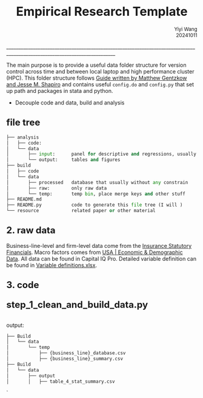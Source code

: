 # <center><font size=6>Empirical Research Template</font></center>
<p align=right> <font size=2>Yiyi Wang<br>20241011</font></p>
___________________________________________________________________________________________________________________________






The main purpose is to provide a useful data folder structure for version control across time and between local laptop and high performance cluster (HPC). This folder structure follows [Guide written by Matthew Gentzkow and Jesse M. Shapiro](https://web.stanford.edu/~gentzkow/research/CodeAndData.pdf) and contains useful `config.do` and `config.py` that set up path and packages in stata and python. 


- Decouple code and data, build and analysis


## <font size=5>file tree</font>

```python
├── analysis
│   ├── code: 
│   └── data
│       ├── input:  	panel for descriptive and regressions, usually only .do file here
│       └── output: 	tables and figures
├── build
│   ├── code  
│   └── data
│       ├── processed	database that usually without any constrain
│       ├── raw:    	only raw data 
│       └── temp:   	temp bin, place merge keys and other stuff
├── README.md
├── README.py			code to generate this file tree (I will )
└── resource			related paper or other material


```




## <font size=5>2. raw data</font>

Business-line-level and firm-level data come from the [Insurance Statutory Financials](https://www.capitaliq.spglobal.com/web/client?auth=inherit#office/screener?perspective=287). Macro factors comes from [USA | Economic & Demographic Data](https://www.capitaliq.spglobal.com/web/client?auth=inherit#country/economicDemographic?keycountry=US). All data can be found in Capital IQ Pro. Detailed variable definition can be found in [Variable definitions.xlsx](./Build/data/raw/Variable%20definitions.xlsx).

## <font size=5>3. code</font>

### <font size=5>step_1_clean_and_build_data.py  </font>

```python


```



output:
```python
├── Build
│   └── data
│       └── temp
│           ├── {business_line}_database.csv
│           ├── {business_line}_summary.csv
├── Build
│   └── data
│       ├── output
│       │   ├── table_4_stat_summary.csv
```

`